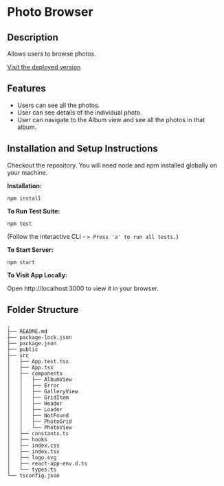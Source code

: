 # Photo Browser

## Description

Allows users to browse photos.

[Visit the deployed version](https://randilu.github.io/photo-browser/)

## Features
- Users can see all the photos.
- User can see details of the individual photo.
- User can navigate to the Album view and see all the photos in that album.

## Installation and Setup Instructions

Checkout the repository. You will need node and npm installed globally on your machine.

**Installation:**

```npm install```

**To Run Test Suite:**

```npm test```

(Follow the interactive CLI - `> Press 'a' to run all tests.`)

**To Start Server:**

```npm start```

**To Visit App Locally:**

Open http://localhost:3000 to view it in your browser.


## Folder Structure
```
.
├── README.md
├── package-lock.json
├── package.json
├── public
├── src
│   ├── App.test.tsx
│   ├── App.tsx
│   ├── components
│   │   ├── AlbumView
│   │   ├── Error
│   │   ├── GalleryView
│   │   ├── GridItem
│   │   ├── Header
│   │   ├── Loader
│   │   ├── NotFound
│   │   ├── PhotoGrid
│   │   └── PhotoView
│   ├── constants.ts
│   ├── hooks
│   ├── index.css
│   ├── index.tsx
│   ├── logo.svg
│   ├── react-app-env.d.ts
│   └── types.ts
└── tsconfig.json

```